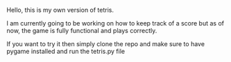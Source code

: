 Hello, this is my own version of tetris.

I am currently going to be working on how to keep track of a score but as of now, the game is fully functional and plays correctly.

If you want to try it then simply clone the repo and make sure to have pygame installed and run the tetris.py file 